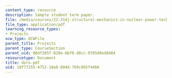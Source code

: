 ```yaml
---
content_type: resource
description: Sample student term paper.
file: /media/courses/22-314j-structural-mechanics-in-nuclear-power-technology-fall-2006/10f77255475218a8604d769c865f44b6_doro.pdf
file_type: application/pdf
learning_resource_types:
- Projects
ocw_type: OCWFile
parent_title: Projects
parent_type: CourseSection
parent_uid: 08df385f-028e-0bf0-d8cc-9705d0ed8484
resourcetype: Document
title: doro.pdf
uid: 10f77255-4752-18a8-604d-769c865f44b6
---
```

